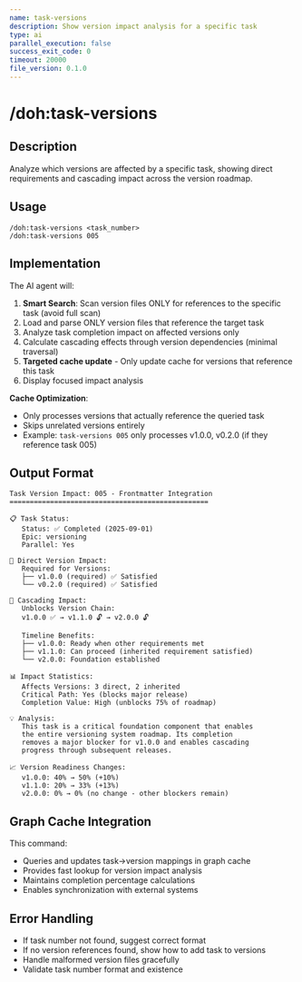 ```yaml
---
name: task-versions
description: Show version impact analysis for a specific task
type: ai
parallel_execution: false
success_exit_code: 0
timeout: 20000
file_version: 0.1.0
---
```


# /doh:task-versions

## Description
Analyze which versions are affected by a specific task, showing direct requirements and cascading impact across the version roadmap.

## Usage
```
/doh:task-versions <task_number>
/doh:task-versions 005
```

## Implementation
The AI agent will:
1. **Smart Search**: Scan version files ONLY for references to the specific task (avoid full scan)
2. Load and parse ONLY version files that reference the target task
3. Analyze task completion impact on affected versions only
4. Calculate cascading effects through version dependencies (minimal traversal)
5. **Targeted cache update** - Only update cache for versions that reference this task
6. Display focused impact analysis

**Cache Optimization**: 
- Only processes versions that actually reference the queried task
- Skips unrelated versions entirely
- Example: `task-versions 005` only processes v1.0.0, v0.2.0 (if they reference task 005)

## Output Format
```
Task Version Impact: 005 - Frontmatter Integration
=================================================

📋 Task Status:
   Status: ✅ Completed (2025-09-01)
   Epic: versioning
   Parallel: Yes

🎯 Direct Version Impact:
   Required for Versions:
   ├── v1.0.0 (required) ✅ Satisfied
   └── v0.2.0 (required) ✅ Satisfied

🌊 Cascading Impact:
   Unblocks Version Chain:
   v1.0.0 ✅ → v1.1.0 🔓 → v2.0.0 🔓
   
   Timeline Benefits:
   ├── v1.0.0: Ready when other requirements met
   ├── v1.1.0: Can proceed (inherited requirement satisfied)
   └── v2.0.0: Foundation established

📊 Impact Statistics:
   Affects Versions: 3 direct, 2 inherited
   Critical Path: Yes (blocks major release)
   Completion Value: High (unblocks 75% of roadmap)
   
💡 Analysis:
   This task is a critical foundation component that enables
   the entire versioning system roadmap. Its completion 
   removes a major blocker for v1.0.0 and enables cascading
   progress through subsequent releases.

📈 Version Readiness Changes:
   v1.0.0: 40% → 50% (+10%)  
   v1.1.0: 20% → 33% (+13%)
   v2.0.0: 0% → 0% (no change - other blockers remain)
```

## Graph Cache Integration
This command:
- Queries and updates task→version mappings in graph cache
- Provides fast lookup for version impact analysis
- Maintains completion percentage calculations
- Enables synchronization with external systems

## Error Handling
- If task number not found, suggest correct format
- If no version references found, show how to add task to versions
- Handle malformed version files gracefully
- Validate task number format and existence